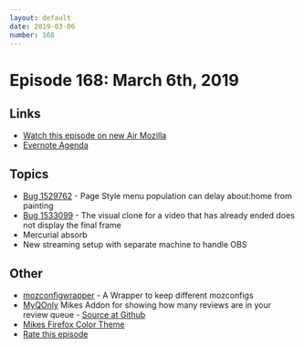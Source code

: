 ```yaml
---
layout: default
date: 2019-03-06
number: 168
---
```


# Episode 168: March 6th, 2019

## Links
* [Watch this episode on new Air Mozilla](https://air.mozilla.org/event-redirect/322779/)
* [Evernote Agenda](https://www.evernote.com/shard/s434/client/snv?noteGuid=e53e5fd9-3c78-4035-b1ad-9ba020bea88d&noteKey=60fc3c72eef0c645&sn=https%3A%2F%2Fwww.evernote.com%2Fshard%2Fs434%2Fsh%2Fe53e5fd9-3c78-4035-b1ad-9ba020bea88d%2F60fc3c72eef0c645&title=March%2B6th%252C%2B2019%2B-%2BEpisode%2B168)

## Topics
* [Bug 1529762](https://bugzilla.mozilla.org/show_bug.cgi?id=1529762) - Page Style menu population can delay about:home from painting
* [Bug 1533099](https://bugzilla.mozilla.org/show_bug.cgi?id=1533099) - The visual clone for a video that has already ended does not display the final frame
* Mercurial absorb
* New streaming setup with separate machine to handle OBS

## Other
* [mozconfigwrapper](https://github.com/ahal/mozconfigwrapper) - A Wrapper to keep different mozconfigs
* [MyQOnly](https://addons.mozilla.org/en-US/firefox/addon/myqonly/) Mikes Addon for showing how many reviews are in your review queue - [Source at Github](https://github.com/mikeconley/myqonly)
* [Mikes Firefox Color Theme](https://addons.mozilla.org/en-US/firefox/addon/electricbluegaloo/)
* [Rate this episode](https://goo.gl/forms/TDLMv2plSdg3sfjk1)
